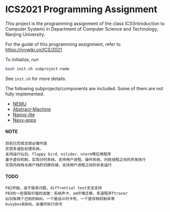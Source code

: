 # ICS2021 Programming Assignment

This project is the programming assignment of the class ICS(Introduction to Computer System)
in Department of Computer Science and Technology, Nanjing University.

For the guide of this programming assignment,
refer to https://jyywiki.cn/ICS/2021

To initialize, run
```bash
bash init.sh subproject-name
```
See `init.sh` for more details.

The following subprojects/components are included. Some of them are not fully implemented.
* [NEMU](https://github.com/NJU-ProjectN/nemu)
* [Abstract-Machine](https://github.com/NJU-ProjectN/abstract-machine)
* [Nanos-lite](https://github.com/NJU-ProjectN/nanos-lite)
* [Navy-apps](https://github.com/NJU-ProjectN/navy-apps)

#### NOTE
```
目前已完成全部必做内容
实现多道批处理系统。
支持运行仙剑、flappy bird、nslider、nterm等应用程序
基于虚存机制，实现分时系统。支持用户进程、操作系统、内核线程之间的并发执行
实现内核栈与用户栈的切换存储，支持用户进程之间的并发运行
```
#### TODO
```
PA2开始，由于版本问题，diffrential test无法支持
PA3的一些很有价值的选做：系统声卡、am环境迁移、多道程序ftracer
仙剑有两个已知的BUG，一个是战斗时卡死、一个是存档机制异常
busybox有BUG，会循环执行命令
```

